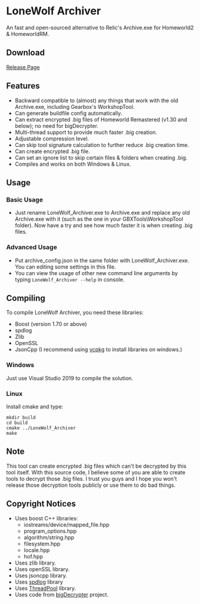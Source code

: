 # LoneWolf Archiver #
An fast and open-sourced alternative to Relic's Archive.exe for Homeworld2 & HomeworldRM.

## Download ##
[Release Page](https://github.com/lone-wolf-akela/LoneWolf_Archiver/releases/)

## Features ##
- Backward compatible to (almost) any things that work with the old Archive.exe, including Gearbox's WorkshopTool.
- Can generate buildfile config automatically.
- Can extract encrypted .big files of Homeworld Remastered (v1.30 and below); no need for bigDecrypter.
- Multi-thread support to provide much faster .big creation.
- Adjustable compression level.
- Can skip tool signature calculation to further reduce .big creation time.
- Can create encrypted .big file.
- Can set an ignore list to skip certain files & folders when creating .big.
- Compiles and works on both Windows & Linux.

## Usage ##
### Basic Usage ###
- Just rename LoneWolf_Archiver.exe to Archive.exe and replace any old Archive.exe with it (such as the one in your GBXTools\WorkshopTool folder). Now have a try and see how much faster it is when creating .big files.

### Advanced Usage ###
- Put archive_config.json in the same folder with LoneWolf_Archiver.exe. You can editing some settings in this file.
- You can view the usage of other new command line arguments by typing `LoneWolf_Archiver --help` in console.


## Compiling ##
To compile LoneWolf Archiver, you need these libraries:
- Boost (version 1.70 or above)
- spdlog
- Zlib
- OpenSSL
- JsonCpp
(I recommend using [vcpkg](https://github.com/Microsoft/vcpkg) to install libraries on windows.)

### Windows ###
Just use Visual Studio 2019 to compile the solution.

### Linux ###
Install cmake and type:

    mkdir build
    cd build
    cmake ../LoneWolf_Archiver
    make

## Note ##
This tool can create encrypted .big files which can't be decrypted by this tool itself. With this source code, I believe some of you are able to create tools to decrypt those .big files. I trust you guys and I hope you won't release those decryption tools publicly or use them to do bad things.

## Copyright Notices ##
- Uses boost C++ libraries:
	- iostreams/device/mapped_file.hpp
	- program_options.hpp
	- algorithm/string.hpp
	- filesystem.hpp
	- locale.hpp
	- hof.hpp
- Uses zlib library.
- Uses openSSL library.
- Uses jsoncpp library.
- Uses [spdlog](https://github.com/gabime/spdlog) library
- Uses [ThreadPool](https://github.com/progschj/ThreadPool) library.
- Uses code from [bigDecrypter](https://github.com/mon/bigDecrypter) project.